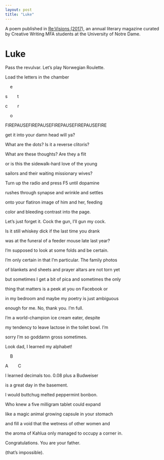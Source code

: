 ```yaml
---
layout: post
title: "Luke"
---
```


A poem published in [Re:Visions (2017)](https://issuu.com/nd_mfa_creative_writing/docs/revisions2017), an annual literary magazine curated by Creative Writing MFA students at the University of Notre Dame.

# Luke 

Pass the revulvar. Let’s play Norwegian Roulette.

Load the letters in the chamber


&nbsp;&nbsp;&nbsp;&nbsp;e

s&nbsp;&nbsp;&nbsp;&nbsp;&nbsp;&nbsp;&nbsp;&nbsp;t

c&nbsp;&nbsp;&nbsp;&nbsp;&nbsp;&nbsp;&nbsp;&nbsp;r

&nbsp;&nbsp;&nbsp;&nbsp;o


FIREPAUSEFIREPAUSEFIREPAUSEFIREPAUSEFIRE

get it into your damn head will ya?

What are the dots? Is it a reverse clitoris?

What are these thoughts? Are they a flit

or is this the sidewalk-hard love of the young

sailors and their waiting missionary wives?

Turn up the radio and press F5 until dopamine

rushes through synapse and wrinkle and settles

onto your flatiron image of him and her, feeding

color and bleeding contrast into the page.

Let’s just forget it. Cock the gun, I’ll gun my cock.


Is it still whiskey dick if the last time you drank

was at the funeral of a feeder mouse late last year?

I’m supposed to look at some folds and be certain.

I’m only certain in that I’m particular. The family photos

of blankets and sheets and prayer altars are not torn yet

but sometimes I get a bit of pica and sometimes the only

thing that matters is a peek at you on Facebook or

in my bedroom and maybe my poetry is just ambiguous

enough for me. No, thank you. I’m full.


I’m a world-champion ice cream eater, despite

my tendency to leave lactose in the toilet bowl. I’m

sorry I’m so goddamn gross sometimes.

Look dad, I learned my alphabet!

&nbsp;&nbsp;&nbsp;&nbsp;B

A&nbsp;&nbsp;&nbsp;&nbsp;&nbsp;&nbsp;&nbsp;&nbsp;C

I learned decimals too. 0.08 plus a Budweiser

is a great day in the basement.

I would buttchug melted peppermint bonbon.


Who knew a five milligram tablet could expand

like a magic animal growing capsule in your stomach

and fill a void that the wetness of other women and

the aroma of Kahlua only managed to occupy a corner in.

Congratulations. You are your father.

(that’s impossible).


